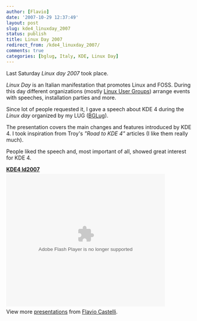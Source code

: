 ```yaml
---
author: [Flavio]
date: '2007-10-29 12:37:49'
layout: post
slug: kde4_linuxday_2007
status: publish
title: Linux Day 2007
redirect_from: /kde4_linuxday_2007/
comments: true
categories: [bglug, Italy, KDE, Linux Day]
---
```


Last Saturday _Linux day 2007_ took place.

_Linux Day_ is an Italian manifestation that promotes Linux and FOSS. During
this day different organizations (mostly [Linux User
Groups](http://en.wikipedia.org/wiki/Linux_User_Group)) arrange events with
speeches, installation parties and more.

Since lot of people requested it, I gave a speech about KDE 4 during the
_Linux day_ organized by my LUG ([BGLug](http://www.bglug.it)).

The presentation covers the main changes and features introduced by KDE 4. I
took inspiration from Troy's _"Road to KDE 4"_ articles (I like them really
much).

People liked the speech and, most important of all, showed great interest for
KDE 4.

<div style="width:425px" id="__ss_12631095"><strong style="display:block;margin:12px 0 4px"><a href="http://www.slideshare.net/fcastelli/kde4-ld2007" title="KDE4 ld2007">KDE4 ld2007</a></strong><object id="__sse12631095" width="425" height="355"><param name="movie" value="http://static.slidesharecdn.com/swf/ssplayer2.swf?doc=kde4-ld2007-120421100713-phpapp02&stripped_title=kde4-ld2007&userName=fcastelli" /><param name="allowFullScreen" value="true"/><param name="allowScriptAccess" value="always"/><param name="wmode" value="transparent"/><embed name="__sse12631095" src="http://static.slidesharecdn.com/swf/ssplayer2.swf?doc=kde4-ld2007-120421100713-phpapp02&stripped_title=kde4-ld2007&userName=fcastelli" type="application/x-shockwave-flash" allowscriptaccess="always" allowfullscreen="true" wmode="transparent" width="425" height="355"></embed></object><div style="padding:5px 0 12px">View more <a href="http://www.slideshare.net/">presentations</a> from <a href="http://www.slideshare.net/fcastelli">Flavio Castelli</a>.</div></div>
